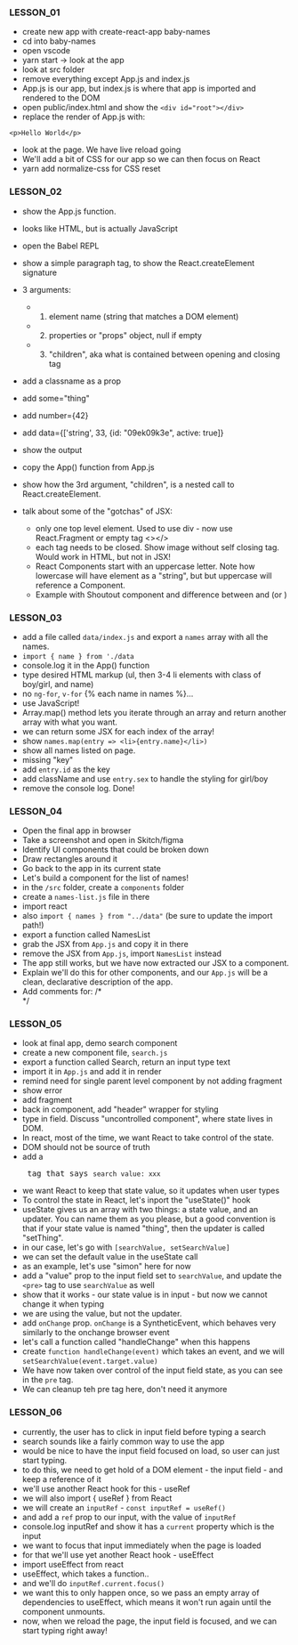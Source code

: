 ### LESSON_01

- create new app with create-react-app baby-names
- cd into baby-names
- open vscode
- yarn start -> look at the app
- look at src folder
- remove everything except App.js and index.js
- App.js is our app, but index.js is where that app is imported and rendered to the DOM
- open public/index.html and show the `<div id="root"></div>`
- replace the render of App.js with:

`<p>Hello World</p>`

- look at the page. We have live reload going
- We'll add a bit of CSS for our app so we can then focus on React
- yarn add normalize-css for CSS reset

### LESSON_02

- show the App.js function.
- looks like HTML, but is actually JavaScript
- open the Babel REPL
- show a simple paragraph tag, to show the React.createElement signature
- 3 arguments:

  - 1. element name (string that matches a DOM element)
  - 2. properties or "props" object, null if empty
  - 3. "children", aka what is contained between opening and closing tag

- add a classname as a prop
- add some="thing"
- add number={42}
- add data={['string', 33, {id: "09ek09k3e", active: true]}
- show the output

- copy the App() function from App.js
- show how the 3rd argument, "children", is a nested call to React.createElement.

- talk about some of the "gotchas" of JSX:
  - only one top level element. Used to use div - now use React.Fragment or empty tag <></>
  - each tag needs to be closed. Show image without self closing tag. Would work in HTML, but not in JSX!
  - React Components start with an uppercase letter. Note how lowercase will have element as a "string", but but uppercase will reference a Component.
  - Example with Shoutout component and difference between <shoutout></shoutout> and <Shoutout></Shoutout> (or <Shoutout />)

### LESSON_03

- add a file called `data/index.js` and export a `names` array with all the names.
- `import { name } from './data`
- console.log it in the App() function
- type desired HTML markup (ul, then 3-4 li elements with class of boy/girl, and name)
- no `ng-for`, `v-for` {% each name in names %}...
- use JavaScript!
- Array.map() method lets you iterate through an array and return another array with what you want.
- we can return some JSX for each index of the array!
- show `names.map(entry => <li>{entry.name}</li>)`
- show all names listed on page.
- missing "key"
- add `entry.id` as the key
- add className and use `entry.sex` to handle the styling for girl/boy
- remove the console log. Done!

### LESSON_04

- Open the final app in browser
- Take a screenshot and open in Skitch/figma
- Identify UI components that could be broken down
- Draw rectangles around it
- Go back to the app in its current state
- Let's build a component for the list of names!
- in the `/src` folder, create a `components` folder
- create a `names-list.js` file in there
- import react
- also `import { names } from "../data"` (be sure to update the import path!)
- export a function called NamesList
- grab the JSX from `App.js` and copy it in there
- remove the JSX from `App.js`, import `NamesList` instead
- The app still works, but we have now extracted our JSX to a component.
- Explain we'll do this for other components, and our `App.js` will be a clean, declarative description of the app.
- Add comments for:
  /\*
  <App>
  <Search />
  <ShortList />
  <NamesList />
    <Footer />
  </App>
  */

### LESSON_05

- look at final app, demo search component
- create a new component file, `search.js`
- export a function called Search, return an input type text
- import it in `App.js` and add it in render
- remind need for single parent level component by not adding fragment
- show error
- add fragment
- back in component, add "header" wrapper for styling
- type in field. Discuss "uncontrolled component", where state lives in DOM.
- In react, most of the time, we want React to take control of the state.
- DOM should not be source of truth
- add a <pre> tag that says `search value: xxx`
- we want React to keep that state value, so it updates when user types
- To control the state in React, let's inport the "useState()" hook
- useState gives us an array with two things: a state value, and an updater. You can name them as you please, but a good convention is that if your state value is named "thing", then the updater is called "setThing".
- in our case, let's go with `[searchValue, setSearchValue]`
- we can set the default value in the useState call
- as an example, let's use "simon" here for now
- add a "value" prop to the input field set to `searchValue`, and update the `<pre>` tag to use `searchValue` as well
- show that it works - our state value is in input - but now we cannot change it when typing
- we are using the value, but not the updater.
- add `onChange` prop. `onChange` is a SyntheticEvent, which behaves very similarly to the onchange browser event
- let's call a function called "handleChange" when this happens
- create `function handleChange(event)` which takes an event, and we will `setSearchValue(event.target.value)`
- We have now taken over control of the input field state, as you can see in the `pre` tag.
- We can cleanup teh pre tag here, don't need it anymore

### LESSON_06

- currently, the user has to click in input field before typing a search
- search sounds like a fairly common way to use the app
- would be nice to have the input field focused on load, so user can just start typing.
- to do this, we need to get hold of a DOM element - the input field - and keep a reference of it
- we'll use another React hook for this - useRef
- we will also import { useRef } from React
- we will create an `inputRef` - `const inputRef = useRef()`
- and add a `ref` prop to our input, with the value of `inputRef`
- console.log inputRef and show it has a `current` property which is the input
- we want to focus that input immediately when the page is loaded
- for that we'll use yet another React hook - useEffect
- import useEffect from react
- useEffect, which takes a function..
- and we'll do `inputRef.current.focus()`
- we want this to only happen once, so we pass an empty array of dependencies to useEffect, which means it won't run again until the component unmounts.
- now, when we reload the page, the input field is focused, and we can start typing right away!
